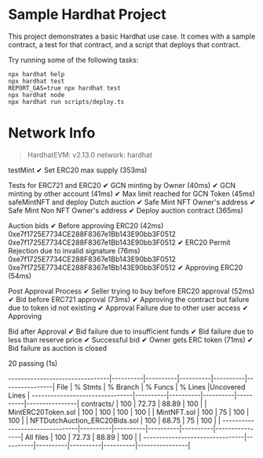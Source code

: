 # Sample Hardhat Project

This project demonstrates a basic Hardhat use case. It comes with a sample contract, a test for that contract, and a script that deploys that contract.

Try running some of the following tasks:

```shell
npx hardhat help
npx hardhat test
REPORT_GAS=true npx hardhat test
npx hardhat node
npx hardhat run scripts/deploy.ts
```
Network Info
============
> HardhatEVM: v2.13.0
> network:    hardhat



  testMint
    ✔ Set ERC20 max supply (353ms)

  Tests for ERC721 and ERC20
    ✔ GCN minting by Owner (40ms)
    ✔ GCN minting by other account (41ms)
    ✔ Max limit reached for GCN Token (45ms)
    safeMintNFT and deploy Dutch auction
      ✔ Safe Mint NFT Owner's address
      ✔ Safe Mint Non NFT Owner's address
      ✔ Deploy auction contract (365ms)

  Auction bids
    ✔ Before approving ERC20 (42ms)
0xe7f1725E7734CE288F8367e1Bb143E90bb3F0512
0xe7f1725E7734CE288F8367e1Bb143E90bb3F0512
    ✔ ERC20 Permit Rejection due to invalid signature (76ms)
0xe7f1725E7734CE288F8367e1Bb143E90bb3F0512
0xe7f1725E7734CE288F8367e1Bb143E90bb3F0512
    ✔ Approving ERC20 (54ms)

  Post Approval Process
    ✔ Seller trying to buy before ERC20 approval (52ms)
    ✔ Bid before ERC721 approval (73ms)
    ✔ Approving the contract but failure due to token id not existing
    ✔ Approval Failure due to other user access
    ✔ Approving

  Bid after Approval
    ✔ Bid failure due to insufficient funds
    ✔ Bid failure due to less than reserve price
    ✔ Successful bid
    ✔ Owner gets ERC token (71ms)
    ✔ Bid failure as auction is closed


  20 passing (1s)

--------------------------------|----------|----------|----------|----------|----------------|
File                            |  % Stmts | % Branch |  % Funcs |  % Lines |Uncovered Lines |
--------------------------------|----------|----------|----------|----------|----------------|
 contracts/                     |      100 |    72.73 |    88.89 |      100 |                |
  MintERC20Token.sol            |      100 |      100 |      100 |      100 |                |
  MintNFT.sol                   |      100 |       75 |      100 |      100 |                |
  NFTDutchAuction_ERC20Bids.sol |      100 |    68.75 |       75 |      100 |                |
--------------------------------|----------|----------|----------|----------|----------------|
All files                       |      100 |    72.73 |    88.89 |      100 |                |
--------------------------------|----------|----------|----------|----------|----------------|